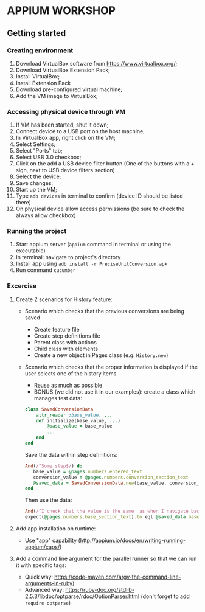 # APPIUM WORKSHOP

## Getting started

### Creating environment

1. Download VirtualBox software from https://www.virtualbox.org/;
2. Download VirtualBox Extension Pack;
3. Install VirtualBox;
4. Install Extension Pack
5. Download pre-configured virtual machine;
6. Add the VM image to VirtualBox;

### Accessing physical device through VM

1. If VM has been started, shut it down;
2. Connect device to a USB port on the host machine;
3. In VirtualBox app, right click on the VM;
4. Select Settings;
5. Select "Ports" tab;
6. Select USB 3.0 checkbox;
7. Click on the add a USB device filter button (One of the buttons with a + sign, next to USB device filters section)
8. Select the device;
9. Save changes;
10. Start up the VM;
11. Type `adb devices` in terminal to confirm (device ID should be listed there)
12. On physical device allow access permissions (be sure to check the always allow checkbox)

### Running the project

1. Start appium server (`appium` command in terminal or using the executable)
2. In terminal: navigate to project's directory
3. Install app using `adb install -r PreciseUnitConversion.apk`
4. Run command `cucumber`

### Excercise

1. Create 2 scenarios for History feature:

   - Scenario which checks that the previous conversions are being saved

     - Create feature file
     - Create step definitions file
     - Parent class with actions
     - Child class with elements
     - Create a new object in Pages class (e.g. `History.new`)

   - Scenario which checks that the proper information is displayed if the user selects one of the history items
     - Reuse as much as possible
     - BONUS (we did not use it in our examples): create a class which manages test data:
     ```ruby
     class SavedConversionData
         attr_reader :base_value, ...
         def initialize(base_value, ...)
             @base_value = base_value
             ...
         end
     end
     ```
     Save the data within step definitions:
     ```ruby
     And(/^Some step$/) do
        base_value = @pages.numbers.entered_text
        conversion_value = @pages.numbers.conversion_section_text
        @saved_data = SavedConversionData.new(base_value, conversion_value)
     end
     ```
     Then use the data:
     ```ruby
     And(/^I check that the value is the same  as when I navigate back from history$/)
     expect(@pages.numbers.base_section_text).to eql @saved_data.base_value
     ```

2. Add app installation on runtime:
   - Use "app" capability (http://appium.io/docs/en/writing-running-appium/caps/)
3. Add a command line argument for the parallel runner so that we can run it with specific tags:
   - Quick way: https://code-maven.com/argv-the-command-line-arguments-in-ruby)
   - Advanced way: https://ruby-doc.org/stdlib-2.5.3/libdoc/optparse/rdoc/OptionParser.html (don't forget to add `require optparse`)

